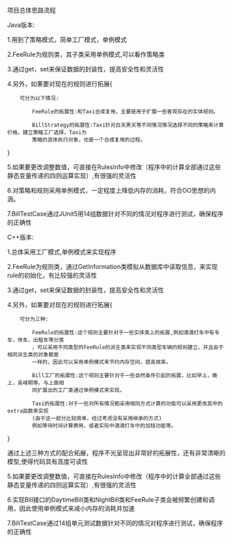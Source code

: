 项目总体思路流程

Java版本:
  
  1.用到了策略模式，简单工厂模式，单例模式
  
  2.FeeRule为规则类，其子类采用单例模式,可以看作策略类
  
  3.通过get，set来保证数据的封装性，提高安全性和灵活性
  
  4.另外，如果要对现在的规则进行拓展{
  
  		可分为以下情况:
		
  			FeeRule的拓展性:和Taxi合成复用，主要是用于扩展一些客观存在的实体规则。
			
 		   	BillStrategy的拓展性:Taxi针对白天黑天等不同情况情况选择不同的策略来计算价格，建立策略工厂选择，Taxi为
			策略的具体执行对象，也是一个合成复用的过程。
  }		
  
  5.如果要更改调整数值，可直接在RulesInfo中修改（程序中的计算全部通过这些静态变量传递的四则运算实现）,有很强的灵活性
  
  6.对策略和规则采用单例模式，一定程度上降低内存的消耗，符合OO思想的内涵。
  
  7.BillTestCase通过JUnit5用14组数据针对不同的情况对程序进行测试，确保程序的正确性

C++版本:
  
  1.总体采用工厂模式,单例模式来实现程序
  
  2.FeeRule为规则类，通过GetInformation类模拟从数据库中读取信息，来实现rule的初始化，有比较强的灵活性
  
  3.通过get，set来保证数据的封装性，提高安全性和灵活性
  
  4.另外，如果要对现在的规则进行拓展{
  
  		可分为三种:
		
  			FeeRule的拓展性:这个规则主要针对于一些实体类上的拓展,例如滴滴打车中有专车，快车，出租车等分类
  			，可以采用不同类型的FeeRule的派生类来实现不同类型车辆的规则建立，并且由于相同派生类的对象都是
  			一样的，因此可以采用单例模式来节约内存空间，提高效率。
			
  		   	Bill工厂的拓展性:这个规则主要针对于一些自然条件引起的拓展，比如早上，晚上，高峰期等。与上面相
  			同扩展出的工厂类通过单例模式来实现。
			
  			Taxi的拓展性:对于一些对所有情况都采用相同方式计算的功能可以采用更改其中的extra函数来实现
  			(由于这一部分比较简单，经过考虑没有采用继承的方式)
  			例如等待时间计算费用，或者实际中滴滴打车中的加钱功能等。
  }	
  
  通过上述三种方式的配合拓展，程序不光呈现出非常好的拓展性，还有非常清晰的模型,使得代码具有高度可读性
  
  5.如果要更改调整数值，可直接在RulesInfo中修改（程序中的计算全部通过这些静态变量传递的四则运算实现）,有很强的灵活性
  
  6.实现Bill接口的DaytimeBill类和NightBill类和FeeRule子类会被频繁创建和调用，因此使用单例模式来减小内存的消耗并加速
  
  7.BillTestCase通过14组单元测试数据针对不同的情况对程序进行测试，确保程序的正确性

  



